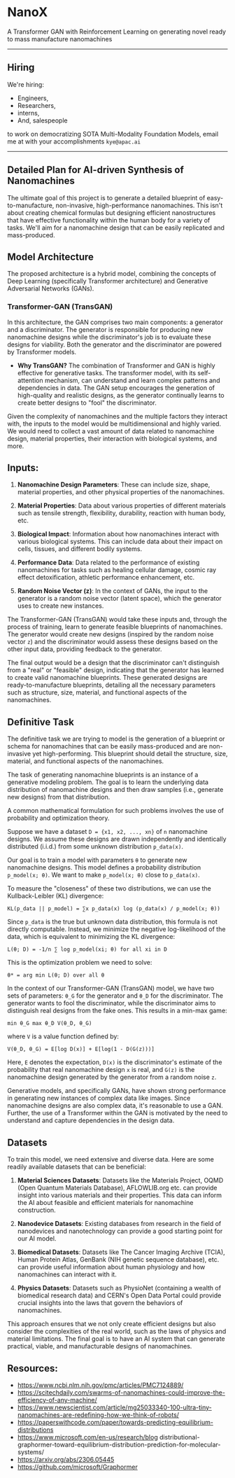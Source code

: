 # NanoX
A Transformer GAN with Reinforcement Learning on generating novel ready to mass manufacture nanomachines

-----
## Hiring
We're hiring:
* Engineers, 
* Researchers, 
* interns, 
* And, salespeople 

to work on democratizing SOTA Multi-Modality Foundation Models, email me at with your accomplishments `kye@apac.ai`

----------

## Detailed Plan for AI-driven Synthesis of Nanomachines

The ultimate goal of this project is to generate a detailed blueprint of easy-to-manufacture, non-invasive, high-performance nanomachines. This isn't about creating chemical formulas but designing efficient nanostructures that have effective functionality within the human body for a variety of tasks. We'll aim for a nanomachine design that can be easily replicated and mass-produced.

## Model Architecture
The proposed architecture is a hybrid model, combining the concepts of Deep Learning (specifically Transformer architecture) and Generative Adversarial Networks (GANs).


### Transformer-GAN (TransGAN)
In this architecture, the GAN comprises two main components: a generator and a discriminator. The generator is responsible for producing new nanomachine designs while the discriminator's job is to evaluate these designs for viability. Both the generator and the discriminator are powered by Transformer models.

- **Why TransGAN?** The combination of Transformer and GAN is highly effective for generative tasks. The transformer model, with its self-attention mechanism, can understand and learn complex patterns and dependencies in data. The GAN setup encourages the generation of high-quality and realistic designs, as the generator continually learns to create better designs to "fool" the discriminator.

Given the complexity of nanomachines and the multiple factors they interact with, the inputs to the model would be multidimensional and highly varied. We would need to collect a vast amount of data related to nanomachine design, material properties, their interaction with biological systems, and more. 

## Inputs:

1. **Nanomachine Design Parameters**: These can include size, shape, material properties, and other physical properties of the nanomachines.

2. **Material Properties**: Data about various properties of different materials such as tensile strength, flexibility, durability, reaction with human body, etc.

3. **Biological Impact**: Information about how nanomachines interact with various biological systems. This can include data about their impact on cells, tissues, and different bodily systems.

4. **Performance Data**: Data related to the performance of existing nanomachines for tasks such as healing cellular damage, cosmic ray effect detoxification, athletic performance enhancement, etc.

5. **Random Noise Vector (z)**: In the context of GANs, the input to the generator is a random noise vector (latent space), which the generator uses to create new instances.

The Transformer-GAN (TransGAN) would take these inputs and, through the process of training, learn to generate feasible blueprints of nanomachines. The generator would create new designs (inspired by the random noise vector `z`) and the discriminator would assess these designs based on the other input data, providing feedback to the generator.

The final output would be a design that the discriminator can't distinguish from a "real" or "feasible" design, indicating that the generator has learned to create valid nanomachine blueprints. These generated designs are ready-to-manufacture blueprints, detailing all the necessary parameters such as structure, size, material, and functional aspects of the nanomachines.

## Definitive Task
The definitive task we are trying to model is the generation of a blueprint or schema for nanomachines that can be easily mass-produced and are non-invasive yet high-performing. This blueprint should detail the structure, size, material, and functional aspects of the nanomachines.

The task of generating nanomachine blueprints is an instance of a generative modeling problem. The goal is to learn the underlying data distribution of nanomachine designs and then draw samples (i.e., generate new designs) from that distribution. 

A common mathematical formulation for such problems involves the use of probability and optimization theory.

Suppose we have a dataset `D = {x1, x2, ..., xn}` of `n` nanomachine designs. We assume these designs are drawn independently and identically distributed (i.i.d.) from some unknown distribution `p_data(x)`.

Our goal is to train a model with parameters `θ` to generate new nanomachine designs. This model defines a probability distribution `p_model(x; θ)`. We want to make `p_model(x; θ)` close to `p_data(x)`.

To measure the "closeness" of these two distributions, we can use the Kullback-Leibler (KL) divergence:

`KL(p_data || p_model) = ∑x p_data(x) log (p_data(x) / p_model(x; θ))`

Since `p_data` is the true but unknown data distribution, this formula is not directly computable. Instead, we minimize the negative log-likelihood of the data, which is equivalent to minimizing the KL divergence:

`L(θ; D) = -1/n ∑ log p_model(xi; θ) for all xi in D`

This is the optimization problem we need to solve:

`θ* = arg min L(θ; D) over all θ`

In the context of our Transformer-GAN (TransGAN) model, we have two sets of parameters: `θ_G` for the generator and `θ_D` for the discriminator. The generator wants to fool the discriminator, while the discriminator aims to distinguish real designs from the fake ones. This results in a min-max game:

`min θ_G max θ_D V(θ_D, θ_G)`

where `V` is a value function defined by:

`V(θ_D, θ_G) = E[log D(x)] + E[log(1 - D(G(z)))]`

Here, `E` denotes the expectation, `D(x)` is the discriminator's estimate of the probability that real nanomachine design `x` is real, and `G(z)` is the nanomachine design generated by the generator from a random noise `z`.

Generative models, and specifically GANs, have shown strong performance in generating new instances of complex data like images. Since nanomachine designs are also complex data, it's reasonable to use a GAN. Further, the use of a Transformer within the GAN is motivated by the need to understand and capture dependencies in the design data.


## Datasets
To train this model, we need extensive and diverse data. Here are some readily available datasets that can be beneficial:

1. **Material Sciences Datasets**: Datasets like the Materials Project, OQMD (Open Quantum Materials Database), AFLOWLIB.org etc. can provide insight into various materials and their properties. This data can inform the AI about feasible and efficient materials for nanomachine construction.

2. **Nanodevice Datasets**: Existing databases from research in the field of nanodevices and nanotechnology can provide a good starting point for our AI model.

3. **Biomedical Datasets**: Datasets like The Cancer Imaging Archive (TCIA), Human Protein Atlas, GenBank (NIH genetic sequence database), etc. can provide useful information about human physiology and how nanomachines can interact with it.

4. **Physics Datasets**: Datasets such as PhysioNet (containing a wealth of biomedical research data) and CERN's Open Data Portal could provide crucial insights into the laws that govern the behaviors of nanomachines.

This approach ensures that we not only create efficient designs but also consider the complexities of the real world, such as the laws of physics and material limitations. The final goal is to have an AI system that can generate practical, viable, and manufacturable designs of nanomachines.

## Resources:

* https://www.ncbi.nlm.nih.gov/pmc/articles/PMC7124889/
* https://scitechdaily.com/swarms-of-nanomachines-could-improve-the-efficiency-of-any-machine/
* https://www.newscientist.com/article/mg25033340-100-ultra-tiny-nanomachines-are-redefining-how-we-think-of-robots/
* https://paperswithcode.com/paper/towards-predicting-equilibrium-distributions 
* https://www.microsoft.com/en-us/research/blog distributional-graphormer-toward-equilibrium-distribution-prediction-for-molecular-systems/ 
* https://arxiv.org/abs/2306.05445 
* https://github.com/microsoft/Graphormer
